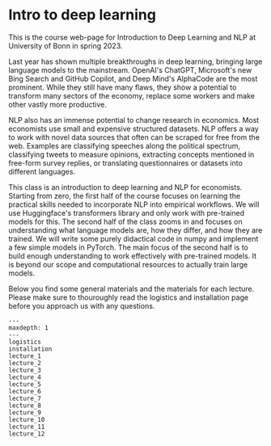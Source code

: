 # Intro to deep learning

This is the course web-page for Introduction to Deep Learning and NLP at University of
Bonn in spring 2023.

Last year has shown multiple breakthroughs in deep learning, bringing large language
models to the mainstream. OpenAI's ChatGPT, Microsoft's new Bing Search and GitHub
Copilot, and Deep Mind's AlphaCode are the most prominent. While they still have many
flaws, they show a potential to transform many sectors of the economy, replace some
workers and make other vastly more productive.

NLP also has an immense potential to change research in economics. Most economists use
small and expensive structured datasets. NLP offers a way to work with novel data sources
that often can be scraped for free from the web. Examples are classifying speeches along
the political spectrum, classifying tweets to measure opinions, extracting concepts
mentioned in free-form survey replies, or translating questionnaires or datasets into
different languages.

This class is an introduction to deep learning and NLP for economists. Starting from
zero, the first half of the course focuses on learning the practical skills needed to
incorporate NLP into empirical workflows. We will use Huggingface's transformers library
and only work with pre-trained models for this. The second half of the class zooms in
and focuses on understanding what language models are, how they differ, and how they are
trained. We will write some purely didactical code in numpy and implement a few simple
models in PyTorch. The main focus of the second half is to build enough understanding to
work effectively with pre-trained models. It is beyond our scope and computational
resources to actually train large models.

[//]: <> (comment)

Below you find some general materials and the materials for each lecture. Please
make sure to thouroughly read the logistics and installation page before you approach
us with any questions.

```{toctree}
---
maxdepth: 1
---
logistics
installation
lecture_1
lecture_2
lecture_3
lecture_4
lecture_5
lecture_6
lecture_7
lecture_8
lecture_9
lecture_10
lecture_11
lecture_12
```
